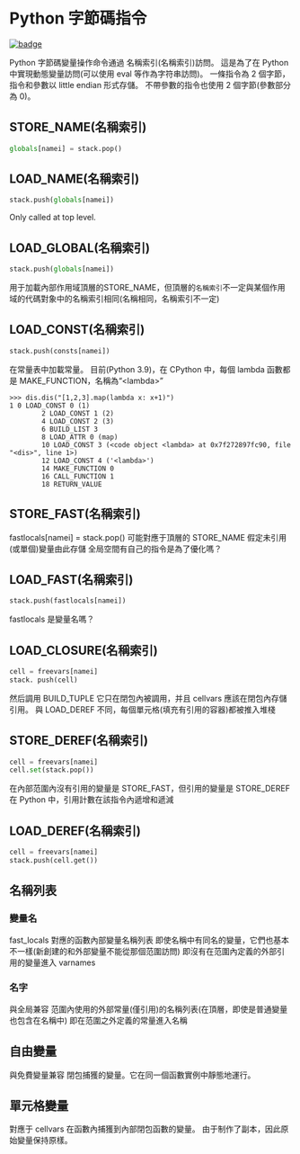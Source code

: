 # Python 字節碼指令

[![badge](https://img.shields.io/endpoint.svg?url=https%3A%2F%2Fgezf7g7pd5.execute-api.ap-northeast-1.amazonaws.com%2Fdefault%2Fsource_up_to_date%3Fowner%3Derg-lang%26repos%3Derg%26ref%3Dmain%26path%3Ddoc/EN/python/bytecode_instructions.md%26commit_hash%3Dd15cbbf7b33df0f78a575cff9679d84c36ea3ab1)](https://gezf7g7pd5.execute-api.ap-northeast-1.amazonaws.com/default/source_up_to_date?owner=erg-lang&repos=erg&ref=main&path=doc/EN/python/bytecode_instructions.md&commit_hash=d15cbbf7b33df0f78a575cff9679d84c36ea3ab1)

Python 字節碼變量操作命令通過 名稱索引(名稱索引)訪問。 這是為了在 Python 中實現動態變量訪問(可以使用 eval 等作為字符串訪問)。
一條指令為 2 個字節，指令和參數以 little endian 形式存儲。
不帶參數的指令也使用 2 個字節(參數部分為 0)。

## STORE_NAME(名稱索引)

```python
globals[namei] = stack.pop()
```

## LOAD_NAME(名稱索引)

```python
stack.push(globals[namei])
```

Only called at top level.

## LOAD_GLOBAL(名稱索引)

```python
stack.push(globals[namei])
```

用于加載內部作用域頂層的STORE_NAME，但頂層的`名稱索引`不一定與某個作用域的代碼對象中的名稱索引相同(名稱相同，名稱索引不一定)

## LOAD_CONST(名稱索引)

```python
stack.push(consts[namei])
```

在常量表中加載常量。
目前(Python 3.9)，在 CPython 中，每個 lambda 函數都是 MAKE_FUNCTION，名稱為“\<lambda\>”

```console
>>> dis.dis("[1,2,3].map(lambda x: x+1)")
1 0 LOAD_CONST 0 (1)
        2 LOAD_CONST 1 (2)
        4 LOAD_CONST 2 (3)
        6 BUILD_LIST 3
        8 LOAD_ATTR 0 (map)
        10 LOAD_CONST 3 (<code object <lambda> at 0x7f272897fc90, file "<dis>", line 1>)
        12 LOAD_CONST 4 ('<lambda>')
        14 MAKE_FUNCTION 0
        16 CALL_FUNCTION 1
        18 RETURN_VALUE
```

## STORE_FAST(名稱索引)

fastlocals[namei] = stack.pop()
可能對應于頂層的 STORE_NAME
假定未引用(或單個)變量由此存儲
全局空間有自己的指令是為了優化嗎？

## LOAD_FAST(名稱索引)

```python
stack.push(fastlocals[namei])
```
fastlocals 是變量名嗎？

## LOAD_CLOSURE(名稱索引)

```python
cell = freevars[namei]
stack. push(cell)
```

然后調用 BUILD_TUPLE
它只在閉包內被調用，并且 cellvars 應該在閉包內存儲引用。
與 LOAD_DEREF 不同，每個單元格(填充有引用的容器)都被推入堆棧

## STORE_DEREF(名稱索引)

```python
cell = freevars[namei]
cell.set(stack.pop())
```

在內部范圍內沒有引用的變量是 STORE_FAST，但引用的變量是 STORE_DEREF
在 Python 中，引用計數在該指令內遞增和遞減

## LOAD_DEREF(名稱索引)

```python
cell = freevars[namei]
stack.push(cell.get())
```

## 名稱列表

### 變量名

fast_locals 對應的函數內部變量名稱列表
即使名稱中有同名的變量，它們也基本不一樣(新創建的和外部變量不能從那個范圍訪問)
即沒有在范圍內定義的外部引用的變量進入 varnames

### 名字

與全局兼容
范圍內使用的外部常量(僅引用)的名稱列表(在頂層，即使是普通變量也包含在名稱中)
即在范圍之外定義的常量進入名稱

## 自由變量

與免費變量兼容
閉包捕獲的變量。它在同一個函數實例中靜態地運行。

## 單元格變量

對應于 cellvars
在函數內捕獲到內部閉包函數的變量。 由于制作了副本，因此原始變量保持原樣。